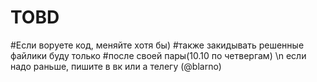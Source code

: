 # TOBD
#Если воруете код, меняйте хотя бы)
#также закидывать решенные файлики буду только 
#после своей пары(10.10 по четвергам) 
\n
если надо раньше, пишите в вк или а телегу (@blarno)

